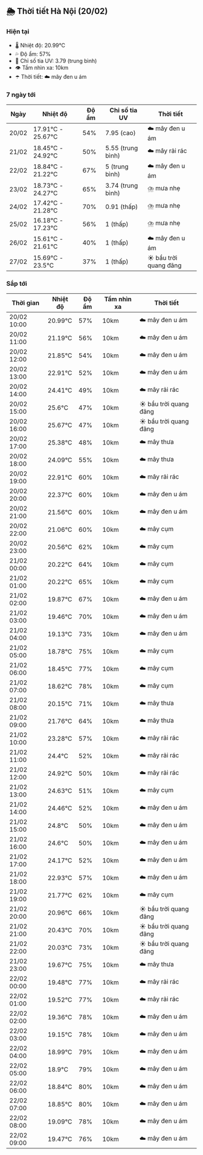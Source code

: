 ## 🌦️ Thời tiết Hà Nội (20/02)

### Hiện tại

- 🌡️ Nhiệt độ: 20.99℃
- 💦 Độ ẩm: 57%
- 🌟 Chỉ số tia UV: 3.79 (trung bình)
- 👁️ Tầm nhìn xa: 10km
- ☂️ Thời tiết: ☁️ mây đen u ám

### 7 ngày tới

| Ngày | Nhiệt độ | Độ ẩm | Chỉ số tia UV | Thời tiết |
| --- | --- | --- | --- | --- |
| 20/02 | 17.91℃ - 25.67℃ | 54% | 7.95 (cao) | ☁️ mây đen u ám |
| 21/02 | 18.45℃ - 24.92℃ | 50% | 5.55 (trung bình) | ☁️ mây rải rác |
| 22/02 | 18.84℃ - 21.22℃ | 67% | 5 (trung bình) | ☁️ mây đen u ám |
| 23/02 | 18.73℃ - 24.27℃ | 65% | 3.74 (trung bình) | ⛈️ mưa nhẹ |
| 24/02 | 17.42℃ - 21.28℃ | 70% | 0.91 (thấp) | ⛈️ mưa nhẹ |
| 25/02 | 16.18℃ - 17.23℃ | 56% | 1 (thấp) | ⛈️ mưa nhẹ |
| 26/02 | 15.61℃ - 21.61℃ | 40% | 1 (thấp) | ☁️ mây đen u ám |
| 27/02 | 15.69℃ - 23.5℃ | 37% | 1 (thấp) | ☀️ bầu trời quang đãng |

### Sắp tới

| Thời gian | Nhiệt độ | Độ ẩm | Tầm nhìn xa | Thời tiết |
| --- | --- | --- | --- | --- |
| 20/02 10:00 | 20.99℃ | 57% | 10km | ☁️ mây đen u ám |
| 20/02 11:00 | 21.19℃ | 56% | 10km | ☁️ mây đen u ám |
| 20/02 12:00 | 21.85℃ | 54% | 10km | ☁️ mây đen u ám |
| 20/02 13:00 | 22.91℃ | 52% | 10km | ☁️ mây đen u ám |
| 20/02 14:00 | 24.41℃ | 49% | 10km | ☁️ mây rải rác |
| 20/02 15:00 | 25.6℃ | 47% | 10km | ☀️ bầu trời quang đãng |
| 20/02 16:00 | 25.67℃ | 47% | 10km | ☀️ bầu trời quang đãng |
| 20/02 17:00 | 25.38℃ | 48% | 10km | ☁️ mây thưa |
| 20/02 18:00 | 24.09℃ | 55% | 10km | ☁️ mây thưa |
| 20/02 19:00 | 22.91℃ | 60% | 10km | ☁️ mây rải rác |
| 20/02 20:00 | 22.37℃ | 60% | 10km | ☁️ mây đen u ám |
| 20/02 21:00 | 21.56℃ | 60% | 10km | ☁️ mây đen u ám |
| 20/02 22:00 | 21.06℃ | 60% | 10km | ☁️ mây cụm |
| 20/02 23:00 | 20.56℃ | 62% | 10km | ☁️ mây cụm |
| 21/02 00:00 | 20.22℃ | 64% | 10km | ☁️ mây cụm |
| 21/02 01:00 | 20.22℃ | 65% | 10km | ☁️ mây cụm |
| 21/02 02:00 | 19.87℃ | 67% | 10km | ☁️ mây đen u ám |
| 21/02 03:00 | 19.46℃ | 70% | 10km | ☁️ mây đen u ám |
| 21/02 04:00 | 19.13℃ | 73% | 10km | ☁️ mây đen u ám |
| 21/02 05:00 | 18.78℃ | 75% | 10km | ☁️ mây cụm |
| 21/02 06:00 | 18.45℃ | 77% | 10km | ☁️ mây cụm |
| 21/02 07:00 | 18.62℃ | 78% | 10km | ☁️ mây cụm |
| 21/02 08:00 | 20.15℃ | 71% | 10km | ☁️ mây thưa |
| 21/02 09:00 | 21.76℃ | 64% | 10km | ☁️ mây thưa |
| 21/02 10:00 | 23.28℃ | 57% | 10km | ☁️ mây rải rác |
| 21/02 11:00 | 24.4℃ | 52% | 10km | ☁️ mây rải rác |
| 21/02 12:00 | 24.92℃ | 50% | 10km | ☁️ mây rải rác |
| 21/02 13:00 | 24.63℃ | 51% | 10km | ☁️ mây cụm |
| 21/02 14:00 | 24.46℃ | 52% | 10km | ☁️ mây đen u ám |
| 21/02 15:00 | 24.8℃ | 50% | 10km | ☁️ mây đen u ám |
| 21/02 16:00 | 24.6℃ | 50% | 10km | ☁️ mây đen u ám |
| 21/02 17:00 | 24.17℃ | 52% | 10km | ☁️ mây đen u ám |
| 21/02 18:00 | 22.93℃ | 57% | 10km | ☁️ mây đen u ám |
| 21/02 19:00 | 21.77℃ | 62% | 10km | ☁️ mây cụm |
| 21/02 20:00 | 20.96℃ | 66% | 10km | ☀️ bầu trời quang đãng |
| 21/02 21:00 | 20.43℃ | 70% | 10km | ☀️ bầu trời quang đãng |
| 21/02 22:00 | 20.03℃ | 73% | 10km | ☀️ bầu trời quang đãng |
| 21/02 23:00 | 19.67℃ | 75% | 10km | ☁️ mây thưa |
| 22/02 00:00 | 19.48℃ | 77% | 10km | ☁️ mây rải rác |
| 22/02 01:00 | 19.52℃ | 77% | 10km | ☁️ mây rải rác |
| 22/02 02:00 | 19.36℃ | 78% | 10km | ☁️ mây đen u ám |
| 22/02 03:00 | 19.15℃ | 78% | 10km | ☁️ mây đen u ám |
| 22/02 04:00 | 18.99℃ | 79% | 10km | ☁️ mây đen u ám |
| 22/02 05:00 | 18.9℃ | 79% | 10km | ☁️ mây đen u ám |
| 22/02 06:00 | 18.84℃ | 80% | 10km | ☁️ mây đen u ám |
| 22/02 07:00 | 18.85℃ | 80% | 10km | ☁️ mây đen u ám |
| 22/02 08:00 | 19.09℃ | 78% | 10km | ☁️ mây đen u ám |
| 22/02 09:00 | 19.47℃ | 76% | 10km | ☁️ mây đen u ám |
